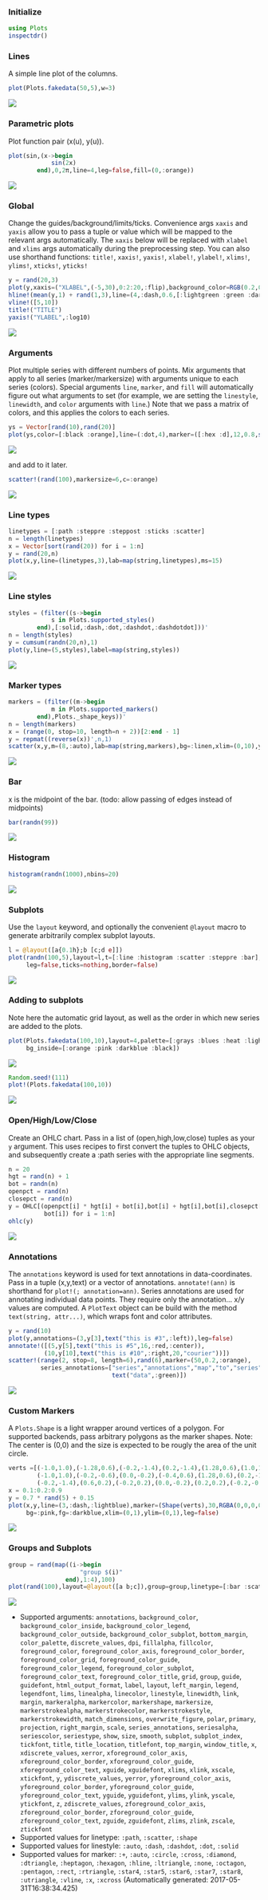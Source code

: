 ### Initialize

```julia
using Plots
inspectdr()
```

### Lines

A simple line plot of the columns.

```julia
plot(Plots.fakedata(50,5),w=3)
```

![](img/inspectdr/inspectdr_example_1.png)

### Parametric plots

Plot function pair (x(u), y(u)).

```julia
plot(sin,(x->begin
            sin(2x)
        end),0,2π,line=4,leg=false,fill=(0,:orange))
```

![](img/inspectdr/inspectdr_example_3.png)

### Global

Change the guides/background/limits/ticks.  Convenience args `xaxis` and `yaxis` allow
you to pass a tuple or value which will be mapped to the relevant args automatically.
The `xaxis` below will be replaced with `xlabel` and `xlims` args automatically during
the preprocessing step. You can also use shorthand functions: `title!`, `xaxis!`,
`yaxis!`, `xlabel!`, `ylabel!`, `xlims!`, `ylims!`, `xticks!`, `yticks!`

```julia
y = rand(20,3)
plot(y,xaxis=("XLABEL",(-5,30),0:2:20,:flip),background_color=RGB(0.2,0.2,0.2),leg=false)
hline!(mean(y,1) + rand(1,3),line=(4,:dash,0.6,[:lightgreen :green :darkgreen]))
vline!([5,10])
title!("TITLE")
yaxis!("YLABEL",:log10)
```

![](img/inspectdr/inspectdr_example_5.png)

### Arguments

Plot multiple series with different numbers of points.  Mix arguments that apply to all
series (marker/markersize) with arguments unique to each series (colors).  Special
arguments `line`, `marker`, and `fill` will automatically figure out what arguments to
set (for example, we are setting the `linestyle`, `linewidth`, and `color` arguments with
`line`.)  Note that we pass a matrix of colors, and this applies the colors to each
series.

```julia
ys = Vector[rand(10),rand(20)]
plot(ys,color=[:black :orange],line=(:dot,4),marker=([:hex :d],12,0.8,stroke(3,:gray)))
```

![](img/inspectdr/inspectdr_example_7.png)

and add to it later.

```julia
scatter!(rand(100),markersize=6,c=:orange)
```

![](img/inspectdr/inspectdr_example_9.png)

### Line types



```julia
linetypes = [:path :steppre :steppost :sticks :scatter]
n = length(linetypes)
x = Vector[sort(rand(20)) for i = 1:n]
y = rand(20,n)
plot(x,y,line=(linetypes,3),lab=map(string,linetypes),ms=15)
```

![](img/inspectdr/inspectdr_example_11.png)

### Line styles



```julia
styles = (filter((s->begin
            s in Plots.supported_styles()
        end),[:solid,:dash,:dot,:dashdot,:dashdotdot]))'
n = length(styles)
y = cumsum(randn(20,n),1)
plot(y,line=(5,styles),label=map(string,styles))
```

![](img/inspectdr/inspectdr_example_12.png)

### Marker types



```julia
markers = (filter((m->begin
            m in Plots.supported_markers()
        end),Plots._shape_keys))'
n = length(markers)
x = (range(0, stop=10, length=n + 2))[2:end - 1]
y = repmat((reverse(x))',n,1)
scatter(x,y,m=(8,:auto),lab=map(string,markers),bg=:linen,xlim=(0,10),ylim=(0,10))
```

![](img/inspectdr/inspectdr_example_13.png)

### Bar

x is the midpoint of the bar. (todo: allow passing of edges instead of midpoints)

```julia
bar(randn(99))
```

![](img/inspectdr/inspectdr_example_14.png)

### Histogram



```julia
histogram(randn(1000),nbins=20)
```

![](img/inspectdr/inspectdr_example_15.png)

### Subplots

Use the `layout` keyword, and optionally the convenient `@layout` macro to generate
arbitrarily complex subplot layouts.


```julia
l = @layout([a{0.1h};b [c;d e]])
plot(randn(100,5),layout=l,t=[:line :histogram :scatter :steppre :bar],
     leg=false,ticks=nothing,border=false)
```

![](img/inspectdr/inspectdr_example_16.png)

### Adding to subplots

Note here the automatic grid layout, as well as the order in which new series are added
to the plots.

```julia
plot(Plots.fakedata(100,10),layout=4,palette=[:grays :blues :heat :lightrainbow],
     bg_inside=[:orange :pink :darkblue :black])
```

![](img/inspectdr/inspectdr_example_17.png)



```julia
Random.seed!(111)
plot!(Plots.fakedata(100,10))
```

![](img/inspectdr/inspectdr_example_18.png)

### Open/High/Low/Close

Create an OHLC chart.  Pass in a list of (open,high,low,close) tuples as your `y`
argument.  This uses recipes to first convert the tuples to OHLC objects, and
subsequently create a :path series with the appropriate line segments.

```julia
n = 20
hgt = rand(n) + 1
bot = randn(n)
openpct = rand(n)
closepct = rand(n)
y = OHLC[(openpct[i] * hgt[i] + bot[i],bot[i] + hgt[i],bot[i],closepct[i] * hgt[i] +
          bot[i]) for i = 1:n]
ohlc(y)
```

![](img/inspectdr/inspectdr_example_19.png)

### Annotations

The `annotations` keyword is used for text annotations in data-coordinates.  Pass in a
tuple (x,y,text) or a vector of annotations.  `annotate!(ann)` is shorthand for `plot!(;
annotation=ann)`.  Series annotations are used for annotating individual data points.
They require only the annotation... x/y values are computed.  A `PlotText` object can be
build with the method `text(string, attr...)`, which wraps font and color attributes.

```julia
y = rand(10)
plot(y,annotations=(3,y[3],text("this is #3",:left)),leg=false)
annotate!([(5,y[5],text("this is #5",16,:red,:center)),
          (10,y[10],text("this is #10",:right,20,"courier"))])
scatter!(range(2, stop=8, length=6),rand(6),marker=(50,0.2,:orange),
         series_annotations=["series","annotations","map","to","series",
                             text("data",:green)])
```

![](img/inspectdr/inspectdr_example_20.png)

### Custom Markers

A `Plots.Shape` is a light wrapper around vertices of a polygon.  For supported backends,
pass arbitrary polygons as the marker shapes.  Note: The center is (0,0) and the size is
expected to be rougly the area of the unit circle.

```julia
verts =[(-1.0,1.0),(-1.28,0.6),(-0.2,-1.4),(0.2,-1.4),(1.28,0.6),(1.0,1.0),
        (-1.0,1.0),(-0.2,-0.6),(0.0,-0.2),(-0.4,0.6),(1.28,0.6),(0.2,-1.4),
        (-0.2,-1.4),(0.6,0.2),(-0.2,0.2),(0.0,-0.2),(0.2,0.2),(-0.2,-0.6)]
x = 0.1:0.2:0.9
y = 0.7 * rand(5) + 0.15
plot(x,y,line=(3,:dash,:lightblue),marker=(Shape(verts),30,RGBA(0,0,0,0.2)),
     bg=:pink,fg=:darkblue,xlim=(0,1),ylim=(0,1),leg=false)
```

![](img/inspectdr/inspectdr_example_21.png)

### Groups and Subplots



```julia
group = rand(map((i->begin
                    "group $(i)"
                end),1:4),100)
plot(rand(100),layout=@layout([a b;c]),group=group,linetype=[:bar :scatter :steppre])
```

![](img/inspectdr/inspectdr_example_26.png)

- Supported arguments: `annotations`, `background_color`, `background_color_inside`, `background_color_legend`, `background_color_outside`, `background_color_subplot`, `bottom_margin`, `color_palette`, `discrete_values`, `dpi`, `fillalpha`, `fillcolor`, `foreground_color`, `foreground_color_axis`, `foreground_color_border`, `foreground_color_grid`, `foreground_color_guide`, `foreground_color_legend`, `foreground_color_subplot`, `foreground_color_text`, `foreground_color_title`, `grid`, `group`, `guide`, `guidefont`, `html_output_format`, `label`, `layout`, `left_margin`, `legend`, `legendfont`, `lims`, `linealpha`, `linecolor`, `linestyle`, `linewidth`, `link`, `margin`, `markeralpha`, `markercolor`, `markershape`, `markersize`, `markerstrokealpha`, `markerstrokecolor`, `markerstrokestyle`, `markerstrokewidth`, `match_dimensions`, `overwrite_figure`, `polar`, `primary`, `projection`, `right_margin`, `scale`, `series_annotations`, `seriesalpha`, `seriescolor`, `seriestype`, `show`, `size`, `smooth`, `subplot`, `subplot_index`, `tickfont`, `title`, `title_location`, `titlefont`, `top_margin`, `window_title`, `x`, `xdiscrete_values`, `xerror`, `xforeground_color_axis`, `xforeground_color_border`, `xforeground_color_guide`, `xforeground_color_text`, `xguide`, `xguidefont`, `xlims`, `xlink`, `xscale`, `xtickfont`, `y`, `ydiscrete_values`, `yerror`, `yforeground_color_axis`, `yforeground_color_border`, `yforeground_color_guide`, `yforeground_color_text`, `yguide`, `yguidefont`, `ylims`, `ylink`, `yscale`, `ytickfont`, `z`, `zdiscrete_values`, `zforeground_color_axis`, `zforeground_color_border`, `zforeground_color_guide`, `zforeground_color_text`, `zguide`, `zguidefont`, `zlims`, `zlink`, `zscale`, `ztickfont`
- Supported values for linetype: `:path`, `:scatter`, `:shape`
- Supported values for linestyle: `:auto`, `:dash`, `:dashdot`, `:dot`, `:solid`
- Supported values for marker: `:+`, `:auto`, `:circle`, `:cross`, `:diamond`, `:dtriangle`, `:heptagon`, `:hexagon`, `:hline`, `:ltriangle`, `:none`, `:octagon`, `:pentagon`, `:rect`, `:rtriangle`, `:star4`, `:star5`, `:star6`, `:star7`, `:star8`, `:utriangle`, `:vline`, `:x`, `:xcross`
(Automatically generated: 2017-05-31T16:38:34.425)
